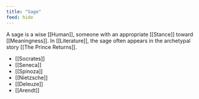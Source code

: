 ```yaml
---
title: "Sage"
feed: hide
---
```


A sage is a wise [[Human]], someone with an appropriate [[Stance]] toward [[Meaningness]]. In [[Literature]], the sage often appears in the archetypal story [[The Prince Returns]]. 

* [[Socrates]]
* [[Seneca]]
* [[Spinoza]]
* [[Nietzsche]]
* [[Deleuze]]
* [[Arendt]]